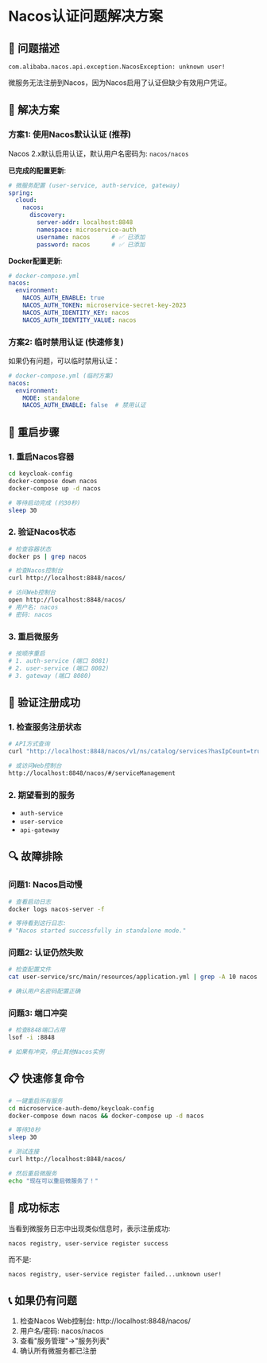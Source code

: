 # Nacos认证问题解决方案

## 🚨 问题描述
```
com.alibaba.nacos.api.exception.NacosException: unknown user!
```

微服务无法注册到Nacos，因为Nacos启用了认证但缺少有效用户凭证。

## 🔧 解决方案

### 方案1: 使用Nacos默认认证 (推荐)

Nacos 2.x默认启用认证，默认用户名密码为: `nacos/nacos`

**已完成的配置更新**:
```yaml
# 微服务配置 (user-service, auth-service, gateway)
spring:
  cloud:
    nacos:
      discovery:
        server-addr: localhost:8848
        namespace: microservice-auth
        username: nacos      # ✅ 已添加
        password: nacos      # ✅ 已添加
```

**Docker配置更新**:
```yaml
# docker-compose.yml
nacos:
  environment:
    NACOS_AUTH_ENABLE: true
    NACOS_AUTH_TOKEN: microservice-secret-key-2023
    NACOS_AUTH_IDENTITY_KEY: nacos
    NACOS_AUTH_IDENTITY_VALUE: nacos
```

### 方案2: 临时禁用认证 (快速修复)

如果仍有问题，可以临时禁用认证：

```yaml
# docker-compose.yml (临时方案)
nacos:
  environment:
    MODE: standalone
    NACOS_AUTH_ENABLE: false  # 禁用认证
```

## 🚀 重启步骤

### 1. 重启Nacos容器
```bash
cd keycloak-config
docker-compose down nacos
docker-compose up -d nacos

# 等待启动完成 (约30秒)
sleep 30
```

### 2. 验证Nacos状态
```bash
# 检查容器状态
docker ps | grep nacos

# 检查Nacos控制台
curl http://localhost:8848/nacos/

# 访问Web控制台
open http://localhost:8848/nacos/
# 用户名: nacos
# 密码: nacos
```

### 3. 重启微服务
```bash
# 按顺序重启
# 1. auth-service (端口 8081)
# 2. user-service (端口 8082)  
# 3. gateway (端口 8080)
```

## 🧪 验证注册成功

### 1. 检查服务注册状态
```bash
# API方式查询
curl "http://localhost:8848/nacos/v1/ns/catalog/services?hasIpCount=true&withInstances=false"

# 或访问Web控制台
http://localhost:8848/nacos/#/serviceManagement
```

### 2. 期望看到的服务
- `auth-service`
- `user-service`  
- `api-gateway`

## 🔍 故障排除

### 问题1: Nacos启动慢
```bash
# 查看启动日志
docker logs nacos-server -f

# 等待看到这行日志:
# "Nacos started successfully in standalone mode."
```

### 问题2: 认证仍然失败
```bash
# 检查配置文件
cat user-service/src/main/resources/application.yml | grep -A 10 nacos

# 确认用户名密码配置正确
```

### 问题3: 端口冲突
```bash
# 检查8848端口占用
lsof -i :8848

# 如果有冲突，停止其他Nacos实例
```

## 📋 快速修复命令

```bash
# 一键重启所有服务
cd microservice-auth-demo/keycloak-config
docker-compose down nacos && docker-compose up -d nacos

# 等待30秒
sleep 30

# 测试连接
curl http://localhost:8848/nacos/

# 然后重启微服务
echo "现在可以重启微服务了！"
```

## 🎯 成功标志

当看到微服务日志中出现类似信息时，表示注册成功:
```
nacos registry, user-service register success
```

而不是:
```
nacos registry, user-service register failed...unknown user!
```

## 📞 如果仍有问题

1. 检查Nacos Web控制台: http://localhost:8848/nacos/
2. 用户名/密码: nacos/nacos
3. 查看"服务管理"→"服务列表"
4. 确认所有微服务都已注册
